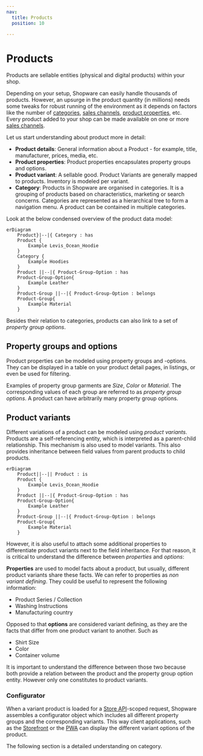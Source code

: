 ```yaml
---
nav:
  title: Products
  position: 10

---
```


# Products

Products are sellable entities (physical and digital products) within your shop.

Depending on your setup, Shopware can easily handle thousands of products. However, an upsurge in the product quantity (in millions) needs some tweaks for robust running of the environment as it depends on factors like the number of [categories](../../../../docs/concepts/commerce/catalog/categories), [sales channels](../../../../docs/concepts/commerce/catalog/sales-channels), [product properties](../../../../docs/concepts/commerce/catalog/products#property-groups--options), etc. Every product added to your shop can be made available on one or more [sales channels](../../../../docs/concepts/commerce/catalog/sales-channels).

Let us start understanding about product more in detail:

* **Product details**: General information about a Product - for example, title, manufacturer, prices, media, etc.
* **Product properties**: Product properties encapsulates property groups and options.
* **Product variant**: A sellable good. Product Variants are generally mapped to products. Inventory is modeled per variant.
* **Category**: Products in Shopware are organised in categories. It is a grouping of products based on characteristics, marketing or search concerns. Categories are represented as a hierarchical tree to form a navigation menu. A product can be contained in multiple categories.

Look at the below condensed overview of the product data model:

```mermaid
erDiagram
    Product}|--|{ Category : has
    Product {
        Example Levis_Ocean_Hoodie
    }
    Category {
        Example Hoodies
    }
    Product ||--|{ Product-Group-Option : has
    Product-Group-Option{
        Example Leather
    }
    Product-Group ||--|{ Product-Group-Option : belongs
    Product-Group{
        Example Material
    }
```

Besides their relation to categories, products can also link to a set of *property group options*.

## Property groups and options

Product properties can be modeled using property groups and -options. They can be displayed in a table on your product detail pages, in listings, or even be used for filtering.

Examples of property group garments are *Size*, *Color* or *Material*. The corresponding values of each group are referred to as *property group options*. A product can have arbitrarily many property group options.

## Product variants

Different variations of a product can be modeled using *product variants*. Products are a self-referencing entity, which is interpreted as a parent-child relationship. This mechanism is also used to model variants. This also provides inheritance between field values from parent products to child products.

```mermaid
erDiagram
    Product||--|| Product : is
    Product {
        Example Levis_Ocean_Hoodie
    }
    Product ||--|{ Product-Group-Option : has
    Product-Group-Option{
        Example Leather
    }
    Product-Group ||--|{ Product-Group-Option : belongs
    Product-Group{
        Example Material
    }
```

However, it is also useful to attach some additional properties to differentiate product variants next to the field inheritance. For that reason, it is critical to understand the difference between *properties* and *options*:

**Properties** are used to model facts about a product, but usually, different product variants share these facts. We can refer to properties as *non variant defining*. They could be useful to represent the following information:

* Product Series / Collection
* Washing Instructions
* Manufacturing country

Opposed to that **options** are considered variant defining, as they are the facts that differ from one product variant to another. Such as

* Shirt Size
* Color
* Container volume

It is important to understand the difference between those two because both provide a relation between the product and the property group option entity. However only one constitutes to product variants.

### Configurator

When a variant product is loaded for a [Store API](../../api/store-api)-scoped request, Shopware assembles a configurator object which includes all different property groups and the corresponding variants. This way client applications, such as the [Storefront](../../../guides/plugins/plugins/storefront/) or the [PWA](../../../products/pwa) can display the different variant options of the product.

The following section is a detailed understanding on category.

